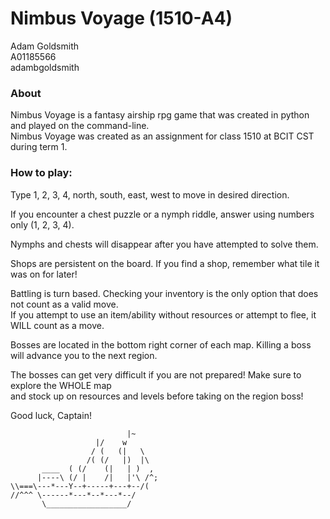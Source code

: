 # Nimbus Voyage (1510-A4)
Adam Goldsmith<br>
A01185566<br>
adambgoldsmith<br>

### About
Nimbus Voyage is a fantasy airship rpg game that was created in python and played on the command-line.<br>
Nimbus Voyage was created as an assignment for class 1510 at BCIT CST during term 1.<br>

### How to play:
 Type 1, 2, 3, 4, north, south, east, west to move in desired direction.

 If you encounter a chest puzzle or a nymph riddle, answer using numbers only (1, 2, 3, 4).

 Nymphs and chests will disappear after you have attempted to solve them.

 Shops are persistent on the board. If you find a shop, remember what tile it was on for later!

 Battling is turn based. Checking your inventory is the only option that does not count as a valid move.<br>
 If you attempt to use an item/ability without resources or attempt to flee, it WILL count as a move.

 Bosses are located in the bottom right corner of each map. Killing a boss will advance you to the next region.

 The bosses can get very difficult if you are not prepared! Make sure to explore the WHOLE map<br>
 and stock up on resources and levels before taking on the region boss!

 Good luck, Captain!

                              |~
                       |/    w
                      / (   (|   \
                     /( (/   |)  |\
           ____  ( (/    (|   | )  ,
          |----\ (/ |    /|   |'\ /^;
    \\===\---*---Y--+-----+---+--/(
    //^^^ \------*---*--*---*--/
           \__________________/
           
